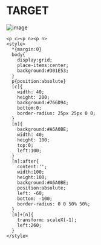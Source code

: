 # TARGET

![image](https://github.com/gaschneider/cssbattle/assets/16023844/6e34f2ac-26dc-4d26-ab6d-efc89bc8e947)

```
<p c><p n><p n>
<style>
  *{margin:0}
  body{
    display:grid;
    place-items:center;
    background:#301E53;
  }
  p{position:absolute}
  [c]{
    width: 40;
    height: 200;
    background:#766D94;
    bottom:0;
    border-radius: 25px 25px 0 0;
  }
  [n]{
    background:#A6A0BE;
    width: 40;
    height: 100;
    top:0;
    left:100;
  }
  [n]:after{
    content:'';
    width:100;
    height:100;
    background:#A6A0BE;
    position:absolute;
    left: -60;
    bottom: -100;
    border-radius: 0 0 50% 50%;
  }
  [n]+[n]{
    transform: scaleX(-1);
    left:260;
  }
</style>
```
